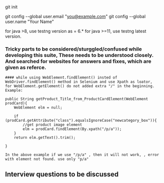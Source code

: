 #
git init

git config --global user.email "you@example.com"
git config --global user.name "Your Name"


for java >8, use testng version as = 6.*
for java >=11, use testng latest version.

### Tricky parts to be considered/sturggled/confused while developing this suite, These needs to be understood closely. And searched for websites for answers and fixes, which are given as referce.
    #### while using WebElement.findElement() insted of WebDriver.findElement() method in Selenium and use Xpath as loator,
    for WebElement.getElement() do not added extra "/" in the beginning.
    Example:

    public String getProduct_Title_from_ProductCardElement(WebElement prodCard){
        WebElement elm = null;

        if (prodCard.getAttribute("class").equalsIgnoreCase("newcategory_box")){
            //get product image element
            elm = prodCard.findElement(By.xpath("/p/a"));
        }
        return elm.getText().trim();

    }

    In the above example if we use "/p/a" , then it will not work, , error with element not found. use only "p/a"


## Interview questions to be discussed
